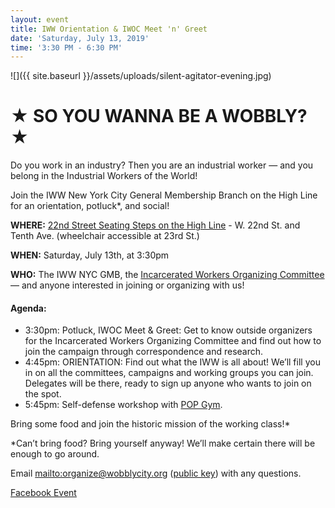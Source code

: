```yaml
---
layout: event
title: IWW Orientation & IWOC Meet 'n' Greet
date: 'Saturday, July 13, 2019'
time: '3:30 PM - 6:30 PM'
---
```

![]({{ site.baseurl }}/assets/uploads/silent-agitator-evening.jpg)
# ★ SO YOU WANNA BE A WOBBLY? ★

Do you work in an industry? Then you are an industrial worker — and you belong in the Industrial Workers of the World!

Join the IWW New York City General Membership Branch on the High Line for an orientation, potluck*, and social!

**WHERE:** [22nd Street Seating Steps on the High Line](https://www.thehighline.org/garden-zones/23rd-street-lawn/) - W. 22nd St. and Tenth Ave. (wheelchair accessible at 23rd St.)

**WHEN:** Saturday, July 13th, at 3:30pm

**WHO:** The IWW NYC GMB, the [Incarcerated Workers Organizing Committee](https://incarceratedworkers.org/branches/new-york-city) — and anyone interested in joining or organizing with us!

#### Agenda:

* 3:30pm: Potluck, IWOC Meet & Greet: Get to know outside organizers for the Incarcerated Workers Organizing Committee and find out how to join the campaign through correspondence and research.
* 4:45pm: ORIENTATION: Find out what the IWW is all about! We’ll fill you in on all the committees, campaigns and working groups you can join. Delegates will be there, ready to sign up anyone who wants to join on the spot.
* 5:45pm: Self-defense workshop with [POP Gym](https://popgym.org).

Bring some food and join the historic mission of the working class!*

*Can’t bring food? Bring yourself anyway! We’ll make certain there will be enough to go around.

Email <mailto:organize@wobblycity.org> ([public key](/assets/keys/publickey.organize@wobblycity.org.asc)) with any questions.

[Facebook Event](https://www.facebook.com/events/380083616029178/)
